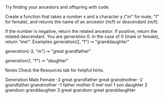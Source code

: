 Try finding your ancestors and offspring with code.

Create a function that takes a number x and a character y ("m" for male, "f" for female), and returns the name of an ancestor (m/f) or descendant (m/f).

If the number is negative, return the related ancestor.
If positive, return the related descendant.
You are generation 0. In the case of 0 (male or female), return "me!".
Examples
generation(2, "f") ➞ "granddaughter"

generation(-3, "m") ➞ "great grandfather"

generation(1, "f") ➞ "daughter"

Notes
Check the Resources tab for helpful hints.

Generation	Male	Female
-3	great grandfather	great grandmother
-2	grandfather	grandmother
-1	father	mother
0	me!	me!
1	son	daughter
2	grandson	granddaughter
3	great grandson	great granddaughter
